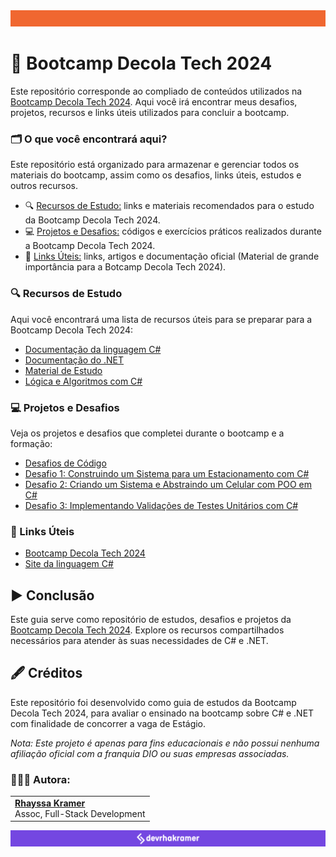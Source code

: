 <img src="./img/topo.png">

# 🧡 Bootcamp Decola Tech 2024

  Este repositório corresponde ao compliado de conteúdos utilizados na [Bootcamp Decola Tech 2024](https://web.dio.me/track/decola-tech-avanade-net-developer). Aqui você irá encontrar meus desafios, projetos, recursos e links úteis utilizados para concluir a bootcamp.

### 🗂️ O que você encontrará aqui?
Este repositório está organizado para armazenar e gerenciar todos os materiais do bootcamp, assim como os desafios, links úteis, estudos e outros recursos.

- 🔍 [Recursos de Estudo:]() links e materiais recomendados para o estudo da Bootcamp Decola Tech 2024.
- 💻 [Projetos e Desafios:]() códigos e exercícios práticos realizados durante a Bootcamp Decola Tech 2024.
- 🔗 [Links Úteis:]() links, artigos e documentação oficial (Material de grande importância para a Botcamp Decola Tech 2024).

### 🔍 Recursos de Estudo
Aqui você encontrará uma lista de recursos úteis para se preparar para a Bootcamp Decola Tech 2024:

- [Documentação da linguagem C#](https://learn.microsoft.com/pt-br/dotnet/csharp/)
- [Documentação do .NET](https://learn.microsoft.com/pt-br/dotnet/)
- [Material de Estudo](https://www.youtube.com/watch?v=XNrG_l308AY&list=PLEI5qdfLBErZuMSareAo-TLTFYU9hGDsR)
- [Lógica e Algoritmos com C#](https://www.youtube.com/playlist?list=PLWXw8Gu52TRLUoUTZHQ2QaS9uKDr1i2Iw)

### 💻 Projetos e Desafios  
Veja os projetos e desafios que completei durante o bootcamp e a formação:
- [Desafios de Código](https://github.com/rhayssakramer/formacao-azure-fundamentals/tree/main/Desafios-de-Codigo/Modulo%2303)
- [Desafio 1: Construindo um Sistema para um Estacionamento com C#]()
- [Desafio 2: Criando um Sistema e Abstraindo um Celular com POO em C#]()
- [Desafio 3: Implementando Validações de Testes Unitários com C#]()

### 🔗 Links Úteis
- [Bootcamp Decola Tech 2024](https://web.dio.me/track/decola-tech-avanade-net-developer)
- [Site da linguagem C#](https://dotnet.microsoft.com/pt-br/languages/csharp)

## ▶️ Conclusão
Este guia serve como repositório de estudos, desafios e projetos da [Bootcamp Decola Tech 2024](https://web.dio.me/track/decola-tech-avanade-net-developer). Explore os recursos compartilhados necessários para atender às suas necessidades de C# e .NET.

## 🖋️ Créditos
Este repositório foi desenvolvido como guia de estudos da Bootcamp Decola Tech 2024, para avaliar o ensinado na bootcamp sobre C# e .NET com finalidade de concorrer a vaga de Estágio.

*Nota: Este projeto é apenas para fins educacionais e não possui nenhuma afiliação oficial com a franquia DIO ou suas empresas associadas.*

### 👩🏼‍💻 Autora:
<table style="border=0">
  <tr>
    <td align="left">
      <a href="https://github.com/rhayssakramer">
        <span><b>Rhayssa Kramer</b></span>
      </a>
      <br>
      <span>Assoc, Full-Stack Development</span>
    </td>
  </tr>
</table>

<div align="center"><a href="https://github.com/rhayssakramer"><img src="https://github.com/rhayssakramer/rhayssakramer/blob/main/img/rodape.png"></a></div>